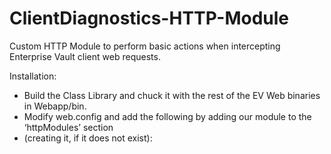 ClientDiagnostics-HTTP-Module
=============================

Custom HTTP Module to perform basic actions when intercepting Enterprise Vault client web requests.

Installation:
* Build the Class Library and chuck it with the rest of the EV Web binaries in Webapp/bin.
* Modify web.config and add the following by adding our module to the ‘httpModules’ section
* (creating it, if it does not exist):

<configuration>
<system.web>
<httpModules>
<add name="ClientDiagnosticsHandler"type="ClientDiagnosticsHandler.ClientDiagnosticsModule"/>
</httpModules>
</system.web>
</configuration>
